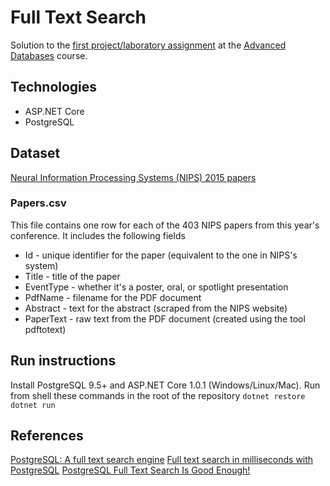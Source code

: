 # Full Text Search
Solution to the [first project/laboratory assignment](Upute_za_1._projekt_-_pretrazivanje_teksta_i_napredni_SQL.pdf) at the [Advanced Databases](http://www.fer.unizg.hr/en/course/advdat) course.

## Technologies
- ASP.NET Core
- PostgreSQL

## Dataset
[Neural Information Processing Systems (NIPS) 2015 papers](https://www.kaggle.com/benhamner/nips-2015-papers)
### Papers.csv
This file contains one row for each of the 403 NIPS papers from this year's conference. It includes the following fields
- Id - unique identifier for the paper (equivalent to the one in NIPS's system)
- Title - title of the paper
- EventType - whether it's a poster, oral, or spotlight presentation
- PdfName - filename for the PDF document
- Abstract - text for the abstract (scraped from the NIPS website)
- PaperText - raw text from the PDF document (created using the tool pdftotext)

## Run instructions
Install PostgreSQL 9.5+ and ASP.NET Core 1.0.1 (Windows/Linux/Mac).
Run from shell these commands in the root of the repository
``dotnet restore
dotnet run``

## References
[PostgreSQL: A full text search engine](http://shisaa.jp/postset/postgresql-full-text-search-part-1.html)
[Full text search in milliseconds with PostgreSQL](https://blog.lateral.io/2015/05/full-text-search-in-milliseconds-with-postgresql/)
[PostgreSQL Full Text Search Is Good Enough!](http://rachbelaid.com/postgres-full-text-search-is-good-enough/)